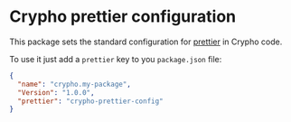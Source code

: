 # Crypho prettier configuration

This package sets the standard configuration for [prettier](https://prettier.io) in Crypho code.

To use it just add a `prettier` key to you `package.json` file:

```json
{
  "name": "crypho.my-package",
  "Version": "1.0.0",
  "prettier": "crypho-prettier-config"
}
```
